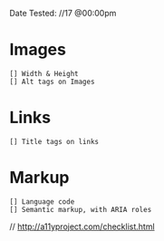 Date Tested: //17 @00:00pm


# Images <img>
    [] Width & Height
    [] Alt tags on Images

# Links <a href=""></a>
    [] Title tags on links 

# Markup <html>
    [] Language code
    [] Semantic markup, with ARIA roles



// http://a11yproject.com/checklist.html